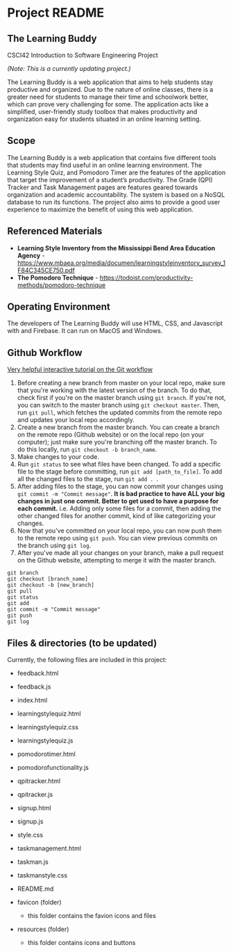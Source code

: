 # Project README

## The Learning Buddy
CSCI42 Introduction to Software Engineering Project

*(Note: This is a currently updating project.)*

The Learning Buddy is a web application that aims to help students stay productive and organized. Due to the nature of online classes, there is a greater need for students to manage their time and schoolwork better, which can prove very challenging for some. The application acts like a simplified, user-friendly study toolbox that makes productivity and organization easy for students situated in an online learning setting. 

## Scope
The Learning Buddy is a web application that contains five different tools that students may find useful in an online learning environment. The Learning Style Quiz, and Pomodoro Timer are the features of the application that target the improvement of a student’s productivity. The Grade (QPI) Tracker and Task Management pages are features geared towards organization and academic accountability. The system is based on a NoSQL database to run its functions. The project also aims to provide a good user experience to maximize the benefit of using this web application. 

## Referenced Materials

*  **Learning Style Inventory from the Mississippi Bend Area Education Agency** - https://www.mbaea.org/media/documen/learningstyleinventory_survey_1F84C345CE750.pdf
*  **The Pomodoro Technique** - https://todoist.com/productivity-methods/pomodoro-technique

## Operating Environment
The developers of The Learning Buddy will use HTML, CSS, and Javascript with and Firebase. It can run on MacOS and Windows.

## Github Workflow
[Very helpful interactive tutorial on the Git workflow](https://learngitbranching.js.org/)

1. Before creating a new branch from master on your local repo, make sure that you're working with the latest version of the branch. To do that, check first if you're on the master branch using ```git branch```. If you're not, you can switch to the master branch using ```git checkout master```. Then, run ```git pull```, which fetches the updated commits from the remote repo and updates your local repo accordingly.
2. Create a new branch from the master branch. You can create a branch on the remote repo (Github website) or on the local  repo (on your computer); just make sure you're branching off the master branch. To do this locally, run ```git checkout -b branch_name```.
3. Make changes to your code.
4. Run ```git status``` to see what files have been changed. To add a specific file to the stage before committing, run ```git add [path_to_file]```. To add all the changed files to the stage, run ```git add . ```.
5. After adding files to the stage, you can now commit your changes using ```git commit -m "Commit message"```.
**It is bad practice to have ALL your big changes in just one commit. Better to get used to have a purpose for each commit.** i.e. Adding only some files for a commit, then adding the other changed files for another commit, kind of like categorizing your changes.
6. Now that you've committed on your local repo, you can now push them to the remote repo using ```git push```. You can view previous commits on the branch using ```git log```.
7. After you've made all your changes on your branch, make a pull request on the Github website, attempting to merge it with the master branch.
```
git branch
git checkout [branch_name]
git checkout -b [new_branch]
git pull
git status
git add
git commit -m "Commit message"
git push
git log
```

## Files & directories (to be updated)
Currently, the following files are included in this project:

* feedback.html
* feedback.js
* index.html
* learningstylequiz.html
* learningstylequiz.css
* learningstylequiz.js
* pomodorotimer.html
* pomodorofunctionality.js
* qpitracker.html
* qpitracker.js
* signup.html
* signup.js
* style.css
* taskmanagement.html
* taskman.js
* taskmanstyle.css
* README.md
          
* favicon (folder)
    * this folder contains the favion icons and files
* resources (folder)
    * this folder contains icons and buttons

